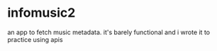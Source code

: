 # infomusic2

an app to fetch music metadata. it's barely functional and i wrote it to practice using apis
